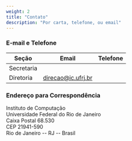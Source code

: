 ```yaml
---
weight: 2
title: "Contato"
description: "Por carta, telefone, ou email"
---
```


### E-mail e Telefone

|Seção       |Email               |Telefone|
|------------|--------------------|--------|
| Secretaria |                    |        |
| Diretoria  | direcao@ic.ufrj.br |        |

### Endereço para Correspondência
Instituto de Computação  
Universidade Federal do Rio de Janeiro  
Caixa Postal 68.530  
CEP 21941-590  
Rio de Janeiro -- RJ -- Brasil  
